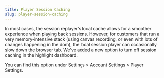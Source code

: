 ```yaml
---
title: Player Session Caching
slug: player-session-caching
---
```


In most cases, the session replayer's local cache allows for a smoother experience when playing back sessions. However, for customers that run a very memory-intensive stack (using canvas recording, or even with lots of changes happening in the dom), the local session player can occasionally slow down the browser tab. We've added a new option to turn off session caching in the highlight dashboard.

You can find this option under Settings > Account Settings > Player Settings.
